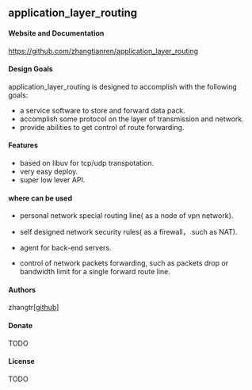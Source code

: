 ## application_layer_routing

#### Website and Documentation
https://github.com/zhangtianren/application_layer_routing

#### Design Goals
application_layer_routing is designed to accomplish with the following goals:
* a service software to store and forward data pack.
* accomplish some protocol on the layer of transmission and network.
* provide abilities to get control of route forwarding.

#### Features
* based on libuv for tcp/udp transpotation.
* very easy deploy.
* super low lever API.

#### where can be used
* personal network special routing line( as a node of vpn network).
* self designed network security rules( as a firewall， such as NAT).
* agent for back-end servers.

* control of network packets forwarding, such as packets drop or bandwidth limit for a single forward route line.

#### Authors
zhangtr[[github](https://github.com/zhangtianren)]

#### Donate
TODO

#### License
TODO
